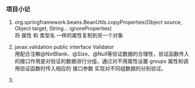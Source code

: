 ### 项目小记

1. org.springframework.beans.BeanUtils.copyProperties(Object source, Object target, String... ignoreProperties)    
将 属性 和 类型名 一样的属性复制到另一个对象   

2. javax.validation public interface Validator   
用配合注解@NotBlank、@Size、@Null等验证数据的合理性，验证函数传入的接口作用是对验证的数据进行分组，通过对不用属性设置 groups 属性和调用验证函数时传入相应的 接口参数 实现对不同组数据的分别验证。   

3. 
 